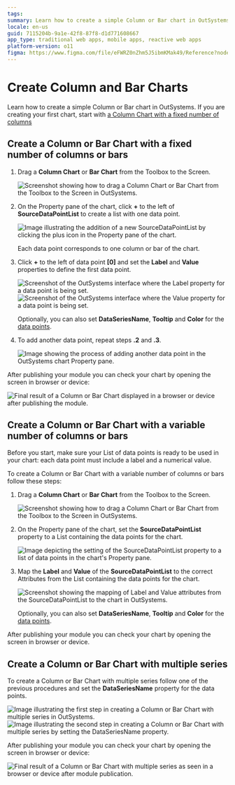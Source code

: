 ```yaml
---
tags:
summary: Learn how to create a simple Column or Bar chart in OutSystems.
locale: en-us
guid: 7115204b-9a1e-42f8-87f8-d1d771608667
app_type: traditional web apps, mobile apps, reactive web apps
platform-version: o11
figma: https://www.figma.com/file/eFWRZ0nZhm5J5ibmKMak49/Reference?node-id=609:478
---
```

# Create Column and Bar Charts

Learn how to create a simple Column or Bar chart in OutSystems.
If you are creating your first chart, start with [a Column Chart with a fixed number of columns](#create-a-column-or-bar-chart-with-a-fixed-number-of-columns-or-bars)

## Create a Column or Bar Chart with a fixed number of columns or bars

1. Drag a **Column Chart** or **Bar Chart** from the Toolbox to the Screen.

    ![Screenshot showing how to drag a Column Chart or Bar Chart from the Toolbox to the Screen in OutSystems.](images/col-01.png "Adding a Column or Bar Chart to the Screen")

1. On the Property pane of the chart, click **+** to the left of **SourceDataPointList** to create a list with one data point.

    ![Image illustrating the addition of a new SourceDataPointList by clicking the plus icon in the Property pane of the chart.](images/col-02.png "Creating a Source Data Point List")

    Each data point corresponds to one column or bar of the chart.

1. Click **+** to the left of data point **\[0\]** and set the **Label** and **Value** properties to define the first data point. 
  
    ![Screenshot of the OutSystems interface where the Label property for a data point is being set.](images/col-03.png "Setting the Label Property for a Data Point")
    ![Screenshot of the OutSystems interface where the Value property for a data point is being set.](images/col-04.png "Setting the Value Property for a Data Point")

    Optionally, you can also set **DataSeriesName**, **Tooltip** and **Color** for the [data points](../auto/charts-api.final.md#Structure_DataPoint).

1. To add another data point, repeat steps **.2** and **.3**.

    ![Image showing the process of adding another data point in the OutSystems chart Property pane.](images/col-07.png "Adding Additional Data Points")

After publishing your module you can check your chart by opening the screen in browser or device:

![Final result of a Column or Bar Chart displayed in a browser or device after publishing the module.](images/col-result.png "Final Column or Bar Chart Result")

## Create a Column or Bar Chart with a variable number of columns or bars

Before you start, make sure your List of data points is ready to be used in your chart: each data point must include a label and a numerical value.

To create a Column or Bar Chart with a variable number of columns or bars follow these steps:

1. Drag a **Column Chart** or **Bar Chart** from the Toolbox to the Screen.

    ![Screenshot showing how to drag a Column Chart or Bar Chart from the Toolbox to the Screen in OutSystems.](images/col-01.png "Adding a Column or Bar Chart to the Screen")
    
1. On the Property pane of the chart, set the **SourceDataPointList** property to a List containing the data points for the chart.

    ![Image depicting the setting of the SourceDataPointList property to a list of data points in the chart's Property pane.](images/col-a02.png "Setting the SourceDataPointList Property")

1. Map the **Label** and **Value** of the **SourceDataPointList** to the correct Attributes from the List containing the data points for the chart.

    ![Screenshot showing the mapping of Label and Value attributes from the SourceDataPointList to the chart in OutSystems.](images/col-a03.png "Mapping Label and Value for Data Points")
    
    Optionally, you can also set **DataSeriesName**, **Tooltip** and **Color** for the [data points](../auto/charts-api.final.md#Structure_DataPoint).

After publishing your module you can check your chart by opening the screen in browser or device.

## Create a Column or Bar Chart with multiple series

To create a Column or Bar Chart with multiple series follow one of the previous procedures and set the **DataSeriesName** property for the data points.

![Image illustrating the first step in creating a Column or Bar Chart with multiple series in OutSystems.](images/col-ms01.png "Column or Bar Chart with Multiple Series - Step 1")
![Image illustrating the second step in creating a Column or Bar Chart with multiple series by setting the DataSeriesName property.](images/col-ms02.png "Column or Bar Chart with Multiple Series - Step 2")

After publishing your module you can check your chart by opening the screen in browser or device:

![Final result of a Column or Bar Chart with multiple series as seen in a browser or device after module publication.](images/col-ms0-result.png "Final Result of Column or Bar Chart with Multiple Series")
